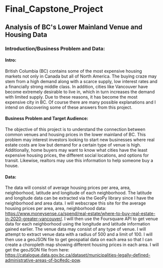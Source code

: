 # Final_Capstone_Project
## Analysis of BC's Lower Mainland Venue and Housing Data

### Introduction/Business Problem and Data:
#### Intro: 
British Columbia (BC) contains some of the most expensive housing markets not only in Canada but all of North America. The buying craze may stem from a high demand along with a scarce supply, low interest rates and a financially strong middle class. In addition, cities like Vancouver have become extremely desirable to live in, which in turn increases the demand with limited supply. Due to these reasons, it has become the most expensive city in BC. Of course there are many possible explanations and I intend on discovering some of these answers from this project.

#### Business Problem and Target Audience: 
The objective of this project is to understand the connection between common venues and housing prices in the lower mainland of BC. This problem may interest investors looking to start new businesses where real estate costs are low but demand for a certain type of venue is high. Additionally, home buyers may want to know what cities have the least expensive housing prices, the different social locations, and options for transit. Likewise, realtors may use this information to help someone buy a house.

#### Data:
The data will consist of average housing prices per area, area, neighborhood, latitude and longitude of each neighborhood. The latitude and longitude data can be extracted via the GeoPy library since I have the neighborhood and area data. I will webscrape this site for the average housing prices per area, area, neighborhood data: https://www.moneysense.ca/spend/real-estate/where-to-buy-real-estate-in-2020-greater-vancouver/. I will then use the Foursquare API to get venue data for each neighborhood using the longitude and latitude information gained earlier. The venue data may consist of any type of venue. I will attempt to extract venue data with a radius of 500 and a limit of 100. I will then use a geoJSON file to get geospatial data on each area so that I can create a choropleth map showing different housing prices in each area. I will get the geoJSON file from here: https://catalogue.data.gov.bc.ca/dataset/municipalities-legally-defined-administrative-areas-of-bc#edc-pow. 
